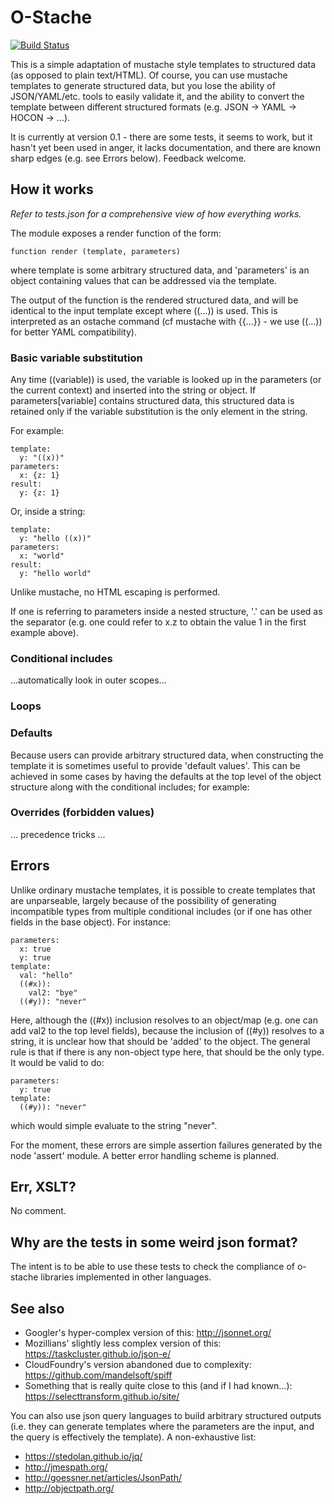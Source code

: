 # O-Stache

[![Build Status](https://travis-ci.org/wryun/ostache.svg?branch=master)](https://travis-ci.org/wryun/ostache)

This is a simple adaptation of mustache style templates to structured data (as opposed to
plain text/HTML). Of course, you can use mustache templates to generate structured
data, but you lose the ability of JSON/YAML/etc. tools to easily validate it, and the ability
to convert the template between different structured formats (e.g. JSON -> YAML -> HOCON -> ...).

It is currently at version 0.1 - there are some tests, it seems to work, but it hasn't yet been used
in anger, it lacks documentation, and there are known sharp edges (e.g. see Errors below). Feedback welcome.

## How it works

*Refer to tests.json for a comprehensive view of how everything works.*

The module exposes a render function of the form:

    function render (template, parameters)

where template is some arbitrary structured data, and 'parameters'
is an object containing values that can be addressed via the template.

The output of the function is the rendered structured data, and will
be identical to the input template except where ((...)) is used.
This is interpreted as an ostache command (cf mustache with {{...}} -
we use ((...)) for better YAML compatibility).

### Basic variable substitution

Any time ((variable)) is used, the variable is looked up in the parameters
(or the current context) and inserted into the string or object. If
parameters[variable] contains structured data, this structured data is
retained only if the variable substitution is the only element in the string.

For example:

    template:
      y: "((x))"
    parameters:
      x: {z: 1}
    result:
      y: {z: 1}

Or, inside a string:

    template:
      y: "hello ((x))"
    parameters:
      x: "world"
    result:
      y: "hello world"

Unlike mustache, no HTML escaping is performed.

If one is referring to parameters inside a nested structure, '.' can be
used as the separator (e.g. one could refer to x.z to obtain the value 1 in
the first example above).

### Conditional includes

...automatically look in outer scopes...

### Loops

### Defaults

Because users can provide arbitrary structured data, when constructing
the template it is sometimes useful to provide 'default values'. This
can be achieved in some cases by having the defaults at the top
level of the object structure along with the conditional includes; for
example:

### Overrides (forbidden values)

... precedence tricks ...

## Errors

Unlike ordinary mustache templates, it is possible to create templates that
are unparseable, largely because of the possibility of generating incompatible
types from multiple conditional includes (or if one has other fields
in the base object). For instance:

    parameters:
      x: true
      y: true
    template:
      val: "hello"
      ((#x)):
        val2: "bye"
      ((#y)): "never"

Here, although the ((#x)) inclusion resolves to an object/map (e.g. one
can add val2 to the top level fields), because the inclusion of ((#y))
resolves to a string, it is unclear how that should be 'added' to the object.
The general rule is that if there is any non-object type here, that should be
the only type. It would be valid to do:

    parameters:
      y: true
    template:
      ((#y)): "never"

which would simple evaluate to the string "never".

For the moment, these errors are simple assertion failures generated by the node
'assert' module. A better error handling scheme is planned.

## Err, XSLT?

No comment.

## Why are the tests in some weird json format?

The intent is to be able to use these tests to check the compliance of o-stache
libraries implemented in other languages.

## See also

- Googler's hyper-complex version of this: http://jsonnet.org/
- Mozillians' slightly less complex version of this: https://taskcluster.github.io/json-e/
- CloudFoundry's version abandoned due to complexity: https://github.com/mandelsoft/spiff
- Something that is really quite close to this (and if I had known...): https://selecttransform.github.io/site/

You can also use json query languages to build arbitrary structured outputs (i.e. they
can generate templates where the parameters are the input, and the query is effectively
the template). A non-exhaustive list:

- https://stedolan.github.io/jq/
- http://jmespath.org/
- http://goessner.net/articles/JsonPath/
- http://objectpath.org/
